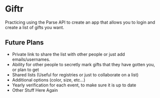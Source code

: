Giftr
=============================

Practicing using the Parse API to create an app that allows you to login and create a list of gifts you want.

## Future Plans
+ Private link to share the list with other people or just add emails/usernames.
+ Ability for other people to secretly mark gifts that they have gotten you, or plan to get
+ Shared lists (Useful for registries or just to collaborate on a list)
+ Additional options (color, size, etc...)
+ Yearly verification for each event, to make sure it is up to date
+ Other Stuff Here Again
